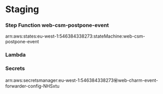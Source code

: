 # Staging

### Step Function  web-csm-postpone-event
arn:aws:states:eu-west-1:546384338273:stateMachine:web-csm-postpone-event

### Lambda

### Secrets

arn:aws:secretsmanager:eu-west-1:546384338273:secret:web-charm-event-forwarder-config-NHSxtu






